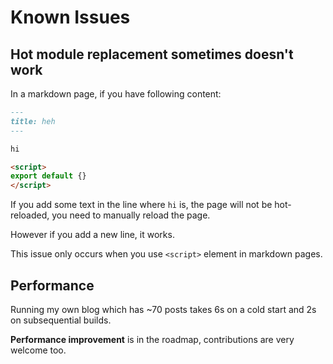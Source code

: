 # Known Issues

## Hot module replacement sometimes doesn't work

In a markdown page, if you have following content:

```markdown
---
title: heh
---

hi

<script>
export default {}
</script>
```

If you add some text in the line where `hi` is, the page will not be hot-reloaded, you need to manually reload the page.

However if you add a new line, it works.

This issue only occurs when you use `<script>` element in markdown pages.

## Performance

Running my own blog which has ~70 posts takes 6s on a cold start and 2s on subsequential builds.

__Performance improvement__ is in the roadmap, contributions are very welcome too.
